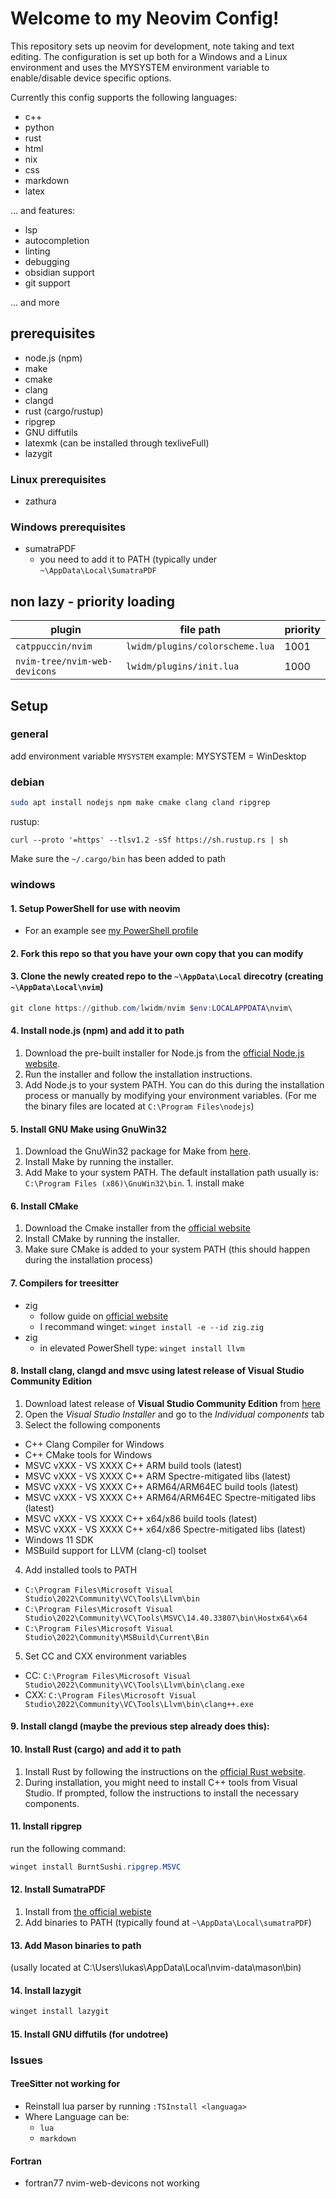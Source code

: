 # Welcome to my Neovim Config!

This repository sets up neovim for development, note taking and text editing. The configuration is set up both for a Windows and a Linux environment and uses the MYSYSTEM environment variable to enable/disable device specific options.

Currently this config supports the following languages:

- c++
- python
- rust
- html
- nix
- css
- markdown
- latex

... and features:

- lsp
- autocompletion
- linting
- debugging
- obsidian support
- git support

... and more

## prerequisites

<!-- TODO : add nix-shell file for installing plugins -->

- node.js (npm)
- make
- cmake
- clang
- clangd
- rust (cargo/rustup)
- ripgrep
- GNU diffutils
- latexmk (can be installed through texliveFull)
- lazygit

### Linux prerequisites

- zathura

### Windows prerequisites

- sumatraPDF
  - you need to add it to PATH (typically under `~\AppData\Local\SumatraPDF`

## non lazy - priority loading

| plugin                        | file path                       | priority |
| ----------------------------- | ------------------------------- | -------- |
| `catppuccin/nvim`             | `lwidm/plugins/colorscheme.lua` | 1001     |
| `nvim-tree/nvim-web-devicons` | `lwidm/plugins/init.lua`        | 1000     |

## Setup

### general

add environment variable `MYSYSTEM`
example:
MYSYSTEM = WinDesktop

### debian

```zsh
sudo apt install nodejs npm make cmake clang cland ripgrep 
```
rustup:
```
curl --proto '=https' --tlsv1.2 -sSf https://sh.rustup.rs | sh
```
Make sure the `~/.cargo/bin` has been added to path

### windows

#### 1. Setup PowerShell for use with neovim

- For an example see [my PowerShell profile](https://github.com/lwidm/powershell-profile)

#### 2. Fork this repo so that you have your own copy that you can modify

#### 3. Clone the newly created repo to the `~\AppData\Local` direcotry (creating `~\AppData\Local\nvim`)

```PowerShell
git clone https://github.com/lwidm/nvim $env:LOCALAPPDATA\nvim\
```

#### 4. Install node.js (npm) and add it to path

1. Download the pre-built installer for Node.js from the [official Node.js website](https://nodejs.org/en/download/prebuilt-installer).
2. Run the installer and follow the installation instructions.
3. Add Node.js to your system PATH. You can do this during the installation process or manually by modifying your environment variables.
   (For me the binary files are located at `C:\Program Files\nodejs`)

#### 5. Install GNU Make using GnuWin32

1. Download the GnuWin32 package for Make from [here](https://gnuwin32.sourceforge.net/packages/make.htm).
2. Install Make by running the installer.
3. Add Make to your system PATH. The default installation path usually is: `C:\Program Files (x86)\GnuWin32\bin`. 1. install make

#### 6. Install CMake

1. Download the Cmake installer from the [official website](https://cmake.org/download/)
2. Install CMake by running the installer.
3. Make sure CMake is added to your system PATH (this should happen during the installation process)

#### 7. Compilers for treesitter

- zig
  - follow guide on [official website](https://ziglang.org/learn/getting-started/#installing-zig)
  - I recommand winget: `winget install -e --id zig.zig`
- zig
  - in elevated PowerShell type: `winget install llvm`

#### 8. Install clang, clangd and msvc using latest release of **Visual Studio Community Edition**

1. Download latest release of **Visual Studio Community Edition** from [here](https://visualstudio.microsoft.com)
2. Open the _Visual Studio Installer_ and go to the _Individual components_ tab
3. Select the following components

- C++ Clang Compiler for Windows
- C++ CMake tools for Windows
- MSVC vXXX - VS XXXX C++ ARM build tools (latest)
- MSVC vXXX - VS XXXX C++ ARM Spectre-mitigated libs (latest)
- MSVC vXXX - VS XXXX C++ ARM64/ARM64EC build tools (latest)
- MSVC vXXX - VS XXXX C++ ARM64/ARM64EC Spectre-mitigated libs (latest)
- MSVC vXXX - VS XXXX C++ x64/x86 build tools (latest)
- MSVC vXXX - VS XXXX C++ x64/x86 Spectre-mitigated libs (latest)
- Windows 11 SDK
- MSBuild support for LLVM (clang-cl) toolset

4. Add installed tools to PATH

- `C:\Program Files\Microsoft Visual Studio\2022\Community\VC\Tools\Llvm\bin`
- `C:\Program Files\Microsoft Visual Studio\2022\Community\VC\Tools\MSVC\14.40.33807\bin\Hostx64\x64`
- `C:\Program Files\Microsoft Visual Studio\2022\Community\MSBuild\Current\Bin`

5. Set CC and CXX environment variables

- CC: `C:\Program Files\Microsoft Visual Studio\2022\Community\VC\Tools\Llvm\bin\clang.exe`
- CXX: `C:\Program Files\Microsoft Visual Studio\2022\Community\VC\Tools\Llvm\bin\clang++.exe`

#### 9. Install clangd (maybe the previous step already does this):

#### 10. Install Rust (cargo) and add it to path

1. Install Rust by following the instructions on the [official Rust website](https://doc.rust-lang.org/cargo/getting-started/installation.html).
2. During installation, you might need to install C++ tools from Visual Studio. If prompted, follow the instructions to install the necessary components.

#### 11. Install ripgrep

run the following command:

```PowerShell
winget install BurntSushi.ripgrep.MSVC
```

#### 12. Install SumatraPDF

1. Install from [the official webiste](https://www.sumatrapdfreader.org/download-free-pdf-viewer)
2. Add binaries to PATH (typically found at `~\AppData\Local\sumatraPDF`)

#### 13. Add Mason binaries to path

(usally located at C:\Users\lukas\AppData\Local\nvim-data\mason\bin)

#### 14. Install lazygit

```PowerShell
winget install lazygit
```

#### 15. Install GNU diffutils (for undotree)

### Issues

#### TreeSitter not working for <language>

- Reinstall lua parser by running `:TSInstall <languaga>`
- Where Language can be:
  - `lua`
  - `markdown`

#### Fortran

- fortran77 nvim-web-devicons not working
